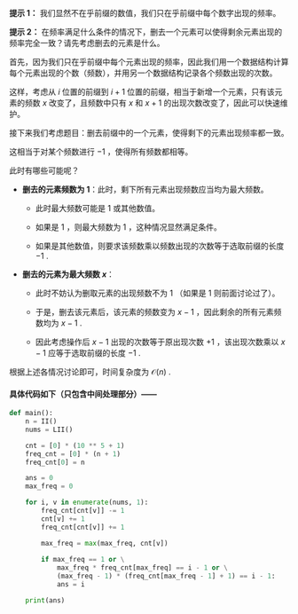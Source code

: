 **提示 1：** 我们显然不在乎前缀的数值，我们只在乎前缀中每个数字出现的频率。

**提示 2：** 在频率满足什么条件的情况下，删去一个元素可以使得剩余元素出现的频率完全一致？请先考虑删去的元素是什么。

首先，因为我们只在乎前缀中每个元素出现的频率，因此我们用一个数据结构计算每个元素出现的个数（频数），并用另一个数据结构记录各个频数出现的次数。

这样，考虑从 $i$ 位置的前缀到 $i+1$ 位置的前缀，相当于新增一个元素，只有该元素的频数 $x$ 改变了，且频数中只有 $x$ 和 $x+1$ 的出现次数改变了，因此可以快速维护。

接下来我们考虑题目：删去前缀中的一个元素，使得剩下的元素出现频率都一致。

这相当于对某个频数进行 $-1$ ，使得所有频数都相等。

此时有哪些可能呢？

- **删去的元素频数为 $1$**：此时，剩下所有元素出现频数应当均为最大频数。

    - 此时最大频数可能是 $1$ 或其他数值。

    - 如果是 $1$ ，则最大频数为 $1$ ，这种情况显然满足条件。

    - 如果是其他数值，则要求该频数乘以频数出现的次数等于选取前缀的长度 $-1$ .

- **删去的元素为最大频数 $x$**：

    - 此时不妨认为删取元素的出现频数不为 $1$ （如果是 $1$ 则前面讨论过了）。

    - 于是，删去该元素后，该元素的频数变为 $x-1$ ，因此剩余的所有元素频数均为 $x-1$ .

    - 因此考虑操作后 $x-1$ 出现的次数等于原出现次数 $+1$ ，该出现次数乘以 $x-1$ 应等于选取前缀的长度 $-1$ .

根据上述各情况讨论即可，时间复杂度为 $\mathcal{O}(n)$ .

#### 具体代码如下（只包含中间处理部分）——

```Python []
def main():
    n = II()
    nums = LII()

    cnt = [0] * (10 ** 5 + 1)
    freq_cnt = [0] * (n + 1)
    freq_cnt[0] = n

    ans = 0
    max_freq = 0

    for i, v in enumerate(nums, 1):
        freq_cnt[cnt[v]] -= 1
        cnt[v] += 1
        freq_cnt[cnt[v]] += 1

        max_freq = max(max_freq, cnt[v])
        
        if max_freq == 1 or \
            max_freq * freq_cnt[max_freq] == i - 1 or \
            (max_freq - 1) * (freq_cnt[max_freq - 1] + 1) == i - 1:
            ans = i

    print(ans)
```